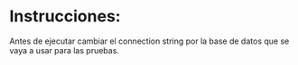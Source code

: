 # Instrucciones:

Antes de ejecutar cambiar el connection string por la base de datos que se vaya a usar para las pruebas.

